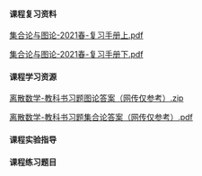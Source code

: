 <!-- tabs:start -->
#### **课程复习资料**

[集合论与图论-2021春-复习手册上.pdf](https://raw.gitmirror.com/HIT-OpenCS/CS_Courses/main/公共课程/集合论与图论/课程复习资料/集合论与图论-2021春-复习手册上.pdf)

[集合论与图论-2021春-复习手册下.pdf](https://raw.gitmirror.com/HIT-OpenCS/CS_Courses/main/公共课程/集合论与图论/课程复习资料/集合论与图论-2021春-复习手册下.pdf)

#### **课程学习资源**

[离散数学-教科书习题图论答案（网传仅参考）.zip](https://raw.gitmirror.com/HIT-OpenCS/CS_Courses/main/公共课程/集合论与图论/课程学习资源/离散数学-教科书习题图论答案（网传仅参考）.zip)

[离散数学-教科书习题集合论答案（网传仅参考）.pdf](https://raw.gitmirror.com/HIT-OpenCS/CS_Courses/main/公共课程/集合论与图论/课程学习资源/离散数学-教科书习题集合论答案（网传仅参考）.pdf)

#### **课程实验指导**

#### **课程练习题目**

<!-- tabs:end -->